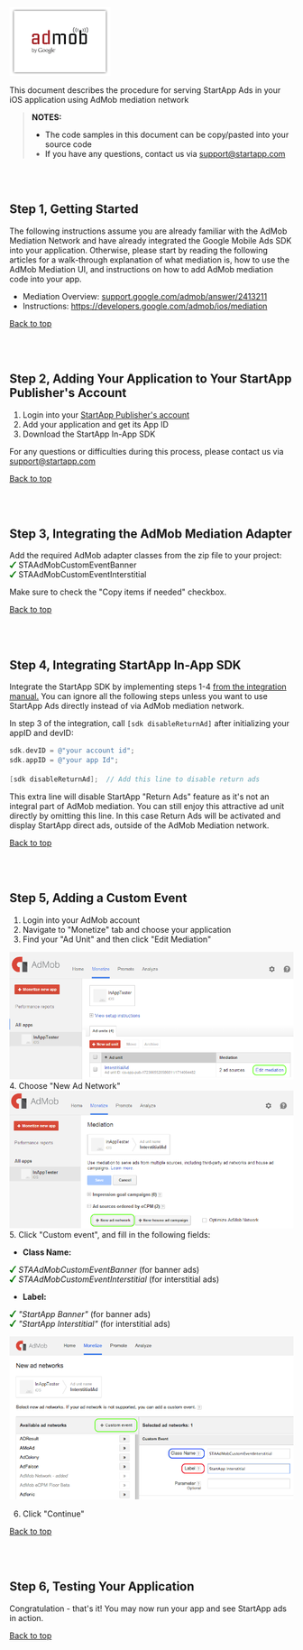 <a name="top" />

<img src="./Admob%20Mediation%20iOS/images/admob_logo.png" />   

This document describes the procedure for serving StartApp Ads in your iOS application using AdMob mediation network

> **NOTES:**
> - The code samples in this document can be copy/pasted into your source code
> - If you have any questions, contact us via [support@startapp.com](mailto:support@startapp.com)


<br></br>
<a name="step1" />

## Step 1, Getting Started
The following instructions assume you are already familiar with the AdMob Mediation Network and have already integrated the Google Mobile Ads SDK into your application. Otherwise, please start by reading the following articles for a walk-through explanation of what mediation is, how to use the AdMob Mediation UI, and instructions on how to add AdMob mediation code into your app.

- Mediation Overview: <a href="https://support.google.com/admob/answer/2413211" target="_blank">support.google.com/admob/answer/2413211</a>
- Instructions: <a href="https://developers.google.com/mobile-ads-sdk/docs/admob/mediation#ios" target="_blank">https://developers.google.com/admob/ios/mediation</a>

[Back to top](#top)

<br></br>
<a name="step2" />

## Step 2, Adding Your Application to Your StartApp Publisher's Account
1. Login into your <a href="https://portal.startapp.com/#/signin" target="_blank">StartApp Publisher's account</a>
2. Add your application and get its App ID
3. Download the StartApp In-App SDK

For any questions or difficulties during this process, please contact us via [support@startapp.com](mailto:support@startapp.com)

[Back to top](#top)

<br></br>
<a name="step3" />

## Step 3, Integrating the AdMob Mediation Adapter
Add the required AdMob adapter classes from the zip file to your project:  
<img src="./Admob%20Mediation%20iOS/images/V.png" width="12px" />  STAAdMobCustomEventBanner   
<img src="./Admob%20Mediation%20iOS/images/V.png" width="12px" />  STAAdMobCustomEventInterstitial  

Make sure to check the "Copy items if needed" checkbox.  

[Back to top](#top)

<br></br>
<a name="step4" />

## Step 4, Integrating StartApp In-App SDK
Integrate the StartApp SDK by implementing steps 1-4 <a href="https://github.com/StartApp-SDK/Documentation/wiki/iOS-InApp-Documentation" target="_blank">from the integration manual.</a> 
You can ignore all the following steps unless you want to use StartApp Ads directly instead of via AdMob mediation network.

In step 3 of the integration, call ``[sdk disableReturnAd]`` after initializing your appID and devID:
```objectivec
sdk.devID = @"your account id";
sdk.appID = @"your app Id";

[sdk disableReturnAd];  // Add this line to disable return ads
```
This extra line will disable StartApp "Return Ads" feature as it's not an integral part of AdMob mediation. You can still enjoy this attractive ad unit directly by omitting this line. In this case Return Ads will be activated and display StartApp direct ads, outside of the AdMob Mediation network. 

[Back to top](#top)

<br></br>
<a name="step5" />

## Step 5, Adding a Custom Event

1. Login into your AdMob account
2. Navigate to "Monetize" tab and choose your application
3. Find your "Ad Unit" and then click "Edit Mediation"  
<img src="./Admob%20Mediation%20iOS/images/admob-edit-mediation.png" />   
4. Choose "New Ad Network" 
<img src="./Admob%20Mediation%20iOS/images/admob-add-ad-network.png" />  
5. Click "Custom event", and fill in the following fields:  
  
  *  **Class Name:**  

  <img src="./iOS/images/V.png" width="12px" />  *STAAdMobCustomEventBanner* (for banner ads)  
  <img src="./iOS/images/V.png" width="12px" />  *STAAdMobCustomEventInterstitial* (for interstitial ads)  
  *  **Label:**    

  <img src="./iOS/images/V.png" width="12px" />  *"StartApp Banner"*  (for banner ads)  
  <img src="./iOS/images/V.png" width="12px" />  *"StartApp Interstitial"*  (for interstitial ads)  

  <img src="./Admob%20Mediation%20iOS/images/admob-add-custom-event.png" />  

6. Click "Continue"

[Back to top](#top)

<br></br>
<a name="step6" />

## Step 6, Testing Your Application
Congratulation - that's it! You may now run your app and see StartApp ads in action.  

[Back to top](#top)